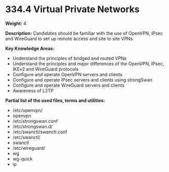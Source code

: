 # 334.4 Virtual Private Networks

**Weight:** 4

**Description:** Candidates should be familiar with the use of OpenVPN, IPsec and WireGuard to set up remote access and site to site VPNs.



**Key Knowledge Areas:**

* Understand the principles of bridged and routed VPNs
* Understand the principles and major differences of the OpenVPN, IPsec, IKEv2 and WireGuard protocols
* Configure and operate OpenVPN servers and clients
* Configure and operate IPsec servers and clients using strongSwan
* Configure and operate WireGuard servers and clients
* Awareness of L2TP

**Partial list of the used files, terms and utilities:**

* /etc/openvpn/
* openvpn
* /etc/strongswan.conf
* /etc/strongswan.d/
* /etc/swanctl/swanctl.conf
* /etc/swanctl/
* swanctl
* /etc/wireguard/
* wg
* wg-quick
* ip
